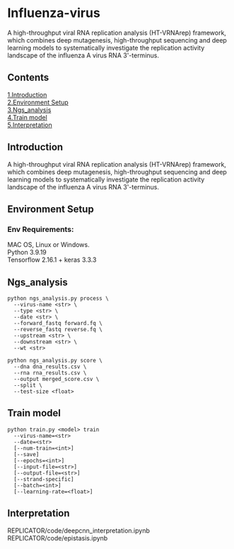 # Influenza-virus
A high-throughput viral RNA replication analysis (HT-VRNArep) framework, which combines deep mutagenesis, high-throughput sequencing and deep learning models to systematically investigate the replication activity landscape of the influenza A virus RNA 3'-terminus.
## Contents
[1.Introduction](#Introduction)    
[2.Environment Setup](#Environment-Setup)    
[3.Ngs_analysis](#Ngs_analysis)  
[4.Train model](#Train-model)    
[5.Interpretation](#Interpretation)    
## Introduction
A high-throughput viral RNA replication analysis (HT-VRNArep) framework, which combines deep mutagenesis, high-throughput sequencing and deep learning models to systematically investigate the replication activity landscape of the influenza A virus RNA 3'-terminus.
## Environment Setup
### Env Requirements:
MAC OS, Linux or Windows.   
Python 3.9.19  
Tensorflow 2.16.1 + keras 3.3.3  
## Ngs_analysis
```
python ngs_analysis.py process \
  --virus-name <str> \
  --type <str> \
  --date <str> \
  --forward_fastq forward.fq \
  --reverse_fastq reverse.fq \
  --upstream <str> \
  --downstream <str> \
  --wt <str>
```
```
python ngs_analysis.py score \
  --dna dna_results.csv \
  --rna rna_results.csv \
  --output merged_score.csv \
  --split \
  --test-size <float>
```
## Train model
```
python train.py <model> train  
  --virus-name=<str> 
  --date=<str> 
  [--num-train=<int>] 
  [--save] 
  [--epochs=<int>] 
  [--input-file=<str>] 
  [--output-file=<str>] 
  [--strand-specific] 
  [--batch=<int>]
  [--learning-rate=<float>]
```
## Interpretation
  REPLICATOR/code/deepcnn_interpretation.ipynb  
  REPLICATOR/code/epistasis.ipynb  
